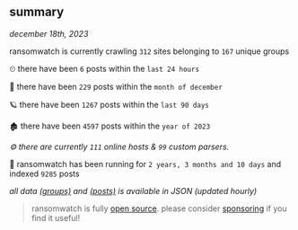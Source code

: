 
## summary
_december 18th, 2023_

ransomwatch is currently crawling `312` sites belonging to `167` unique groups

⏲ there have been `6` posts within the `last 24 hours`

🦈 there have been `229` posts within the `month of december`

🪐 there have been `1267` posts within the `last 90 days`

🏚 there have been `4597` posts within the `year of 2023`

_⚙️ there are currently `111` online hosts & `99` custom parsers._

🦕 ransomwatch has been running for `2 years, 3 months and 10 days` and indexed `9285` posts

_all data  [(groups)](http://ransomwhat.telemetry.ltd/groups) and [(posts)](http://ransomwhat.telemetry.ltd/posts) is available in JSON (updated hourly)_

> ransomwatch is fully [open source](https://github.com/joshhighet/ransomwatch#ransomwatch--). please consider [sponsoring](https://github.com/sponsors/joshhighet) if you find it useful!
